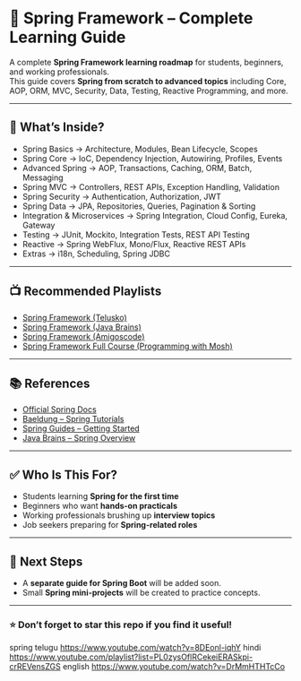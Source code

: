 # 🌱 Spring Framework – Complete Learning Guide

A complete **Spring Framework learning roadmap** for students, beginners, and working professionals.  
This guide covers **Spring from scratch to advanced topics** including Core, AOP, ORM, MVC, Security, Data, Testing, Reactive Programming, and more.

---

## 📌 What’s Inside?
- Spring Basics → Architecture, Modules, Bean Lifecycle, Scopes  
- Spring Core → IoC, Dependency Injection, Autowiring, Profiles, Events  
- Advanced Spring → AOP, Transactions, Caching, ORM, Batch, Messaging  
- Spring MVC → Controllers, REST APIs, Exception Handling, Validation  
- Spring Security → Authentication, Authorization, JWT  
- Spring Data → JPA, Repositories, Queries, Pagination & Sorting  
- Integration & Microservices → Spring Integration, Cloud Config, Eureka, Gateway  
- Testing → JUnit, Mockito, Integration Tests, REST API Testing  
- Reactive → Spring WebFlux, Mono/Flux, Reactive REST APIs  
- Extras → i18n, Scheduling, Spring JDBC  

---

## 📺 Recommended Playlists
- [Spring Framework (Telusko)](https://www.youtube.com/playlist?list=PLsyeobzWxl7r2ukVgTqIQcltGd15PbwL7)  
- [Spring Framework (Java Brains)](https://www.youtube.com/playlist?list=PLqq-6Pq4lTTanfgsbnFzfWUhhAz3tIezU)  
- [Spring Framework (Amigoscode)](https://www.youtube.com/playlist?list=PLwvrYc43l1MwIW5_8F7UomD4TjtGdvEhN)  
- [Spring Framework Full Course (Programming with Mosh)](https://youtu.be/If1Lw4pLLEo)  

---

## 📚 References
- [Official Spring Docs](https://docs.spring.io/spring-framework/docs/current/reference/html/)  
- [Baeldung – Spring Tutorials](https://www.baeldung.com/spring-tutorial)  
- [Spring Guides – Getting Started](https://spring.io/guides)  
- [Java Brains – Spring Overview](https://javabrains.io/topics/spring)  

---

## ✅ Who Is This For?
- Students learning **Spring for the first time**  
- Beginners who want **hands-on practicals**  
- Working professionals brushing up **interview topics**  
- Job seekers preparing for **Spring-related roles**  

---

## 🚀 Next Steps
- A **separate guide for Spring Boot** will be added soon.  
- Small **Spring mini-projects** will be created to practice concepts.  

---

### ⭐ Don’t forget to star this repo if you find it useful!

spring
telugu
https://www.youtube.com/watch?v=8DEonl-iqhY
hindi
https://www.youtube.com/playlist?list=PL0zysOflRCekeiERASkpi-crREVensZGS
english
https://www.youtube.com/watch?v=DrMmHTHTcCo

